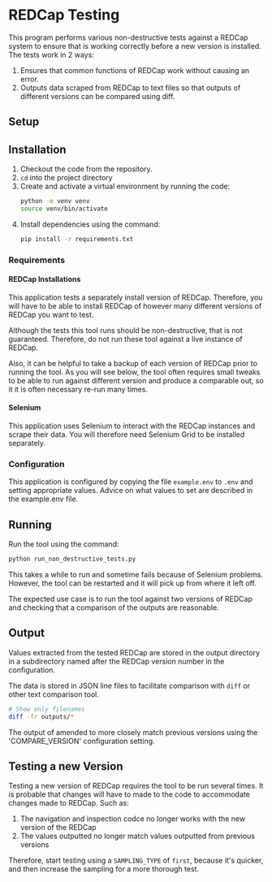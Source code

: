# REDCap Testing

This program performs various non-destructive tests against a REDCap system to ensure that is working correctly before a new version is installed.  The tests work in 2 ways:

1. Ensures that common functions of REDCap work without causing an error.
1. Outputs data scraped from REDCap to text files so that outputs of different versions can be compared using diff.

## Setup

## Installation

1. Checkout the code from the repository.
1. `cd` into the project directory
1. Create and activate a virtual environment by running the code:
    ```bash
    python -m venv venv
    source venv/bin/activate
    ```
1. Install dependencies using the command:
    ```bash
    pip install -r requirements.txt
    ```

### Requirements

#### REDCap Installations

This application tests a separately install version of REDCap.  Therefore, you will have to be able to install REDCap of however many different versions of REDCap you want to test.

Although the tests this tool runs should be non-destructive, that is not guaranteed.  Therefore, do not run these tool against a live instance of REDCap.

Also, it can be helpful to take a backup of each version of REDCap prior to running the tool.  As you will see below, the tool often requires small tweaks to be able to run against different version and produce a comparable out, so it it is often necessary re-run many times.

#### Selenium

This application uses Selenium to interact with the REDCap instances and scrape their data.  You will therefore need Selenium Grid to be installed separately.

### Configuration

This application is configured by copying the file `example.env` to `.env` and setting appropriate values.  Advice on what values to set are described in the example.env file.

## Running

Run the tool using the command:
```bash
python run_non_destructive_tests.py
```

This takes a while to run and sometime fails because of Selenium problems.  However, the tool can be restarted and it will pick up from where it left off.

The expected use case is to run the tool against two versions of REDCap and checking that a comparison of the outputs are reasonable.

## Output

Values extracted from the tested REDCap are stored in the output directory in a subdirectory named after the REDCap version number in the configuration.

The data is stored in JSON line files to facilitate comparison with `diff` or other text comparison tool.

```bash
# Show only filenames
diff -fr outputs/*
```

The output of amended to more closely match previous versions using the 'COMPARE_VERSION' configuration setting.

## Testing a new Version

Testing a new version of REDCap requires the tool to be run several times.  It is probable that changes will have to made to the code to accommodate changes made to REDCap.  Such as:

1. The navigation and inspection codce no longer works with the new version of the REDCap
1. The values outputted no longer match values outputted from previous versions

Therefore, start testing using a `SAMPLING_TYPE` of `first`, because it's quicker, and then increase the sampling for a more thorough test.
